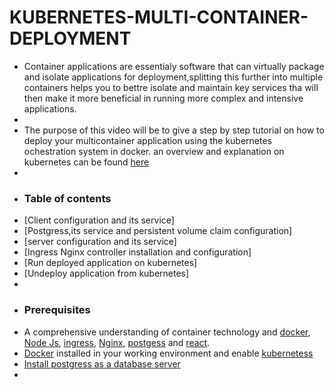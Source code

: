 # KUBERNETES-MULTI-CONTAINER-DEPLOYMENT

+ Container applications are essentialy software that can virtually package and isolate applications for deployment,splitting this further into multiple containers helps you to bettre isolate and maintain key services tha will then make it more beneficial in running more complex and intensive applications.
+
+ The purpose of this video will be to give a step by step tutorial on how to deploy your multicontainer application using the kubernetes ochestration system in docker. an overview and explanation on kubernetes can be found [here](https://kubernetes.io/)
+
+ ### Table of contents 
+ [Client configuration and its service]
+ [Postgress,its service  and persistent volume claim configuration]
+ [server configuration and its service]
+ [Ingress Nginx controller installation and configuration]
+ [Run deployed application on kubernetes]
+ [Undeploy application from kubernetes]
+
+ ### Prerequisites
+ A comprehensive understanding of container technology and [docker](https://www.docker.com/resources/what-container), [Node Js](https://www.w3schools.com/nodejs/nodejs_intro.asp), [ingress](https://kubernetes.io/docs/concepts/services-networking/ingress/),  [Nginx](https://www.nginx.com/resources/glossary/nginx/), [postgess](https://www.postgresql.org/) and [react](https://reactjs.org/tutorial/tutorial.html).
+ [Docker](https://docs.docker.com/docker-for-windows/install/) installed in your working environment and enable [kubernetess](https://birthday.play-with-docker.com/kubernetes-docker-desktop/)
+ [Install postgress as a database server](https://www.postgresql.org/download/)
+
